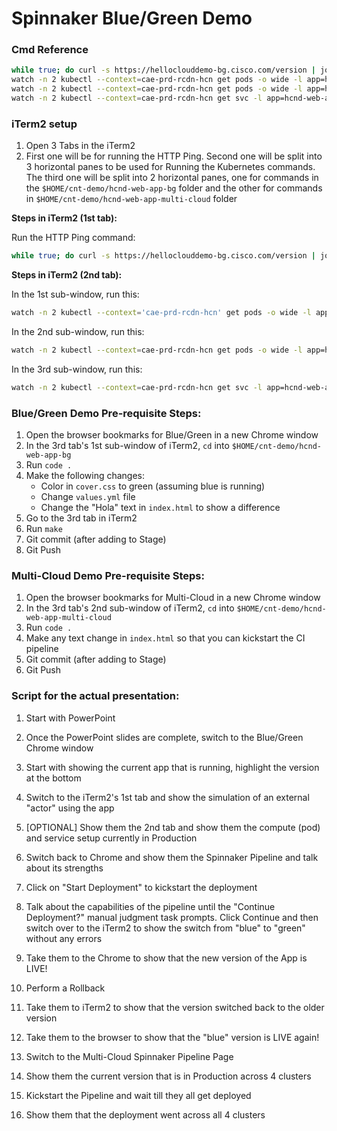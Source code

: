 # Spinnaker Blue/Green Demo

### Cmd Reference  

```bash
while true; do curl -s https://helloclouddemo-bg.cisco.com/version | jq . ; done
watch -n 2 kubectl --context=cae-prd-rcdn-hcn get pods -o wide -l app=hcnd-web-app-bg-blue
watch -n 2 kubectl --context=cae-prd-rcdn-hcn get pods -o wide -l app=hcnd-web-app-bg-green
watch -n 2 kubectl --context=cae-prd-rcdn-hcn get svc -l app=hcnd-web-app-bg -o wide
```


### iTerm2 setup

1. Open 3 Tabs in the iTerm2
2. First one will be for running the HTTP Ping. Second one will be split into 3 horizontal panes to be used for Running the Kubernetes commands. The third one will be split into 2 horizontal panes, one for commands in the `$HOME/cnt-demo/hcnd-web-app-bg` folder and the other for commands in `$HOME/cnt-demo/hcnd-web-app-multi-cloud` folder

**Steps in iTerm2 (1st tab):**

Run the HTTP Ping command:

```bash
while true; do curl -s https://helloclouddemo-bg.cisco.com/version | jq . ; done
```

**Steps in iTerm2 (2nd tab):**

In the 1st sub-window, run this:

```bash
watch -n 2 kubectl --context='cae-prd-rcdn-hcn' get pods -o wide -l app=hcnd-web-app-bg-blue
```

In the 2nd sub-window, run this:

```bash
watch -n 2 kubectl --context=cae-prd-rcdn-hcn get pods -o wide -l app=hcnd-web-app-bg-green
```

In the 3rd sub-window, run this:

```bash
watch -n 2 kubectl --context=cae-prd-rcdn-hcn get svc -l app=hcnd-web-app-bg -o wide
```

### Blue/Green Demo Pre-requisite Steps:

1. Open the browser bookmarks for Blue/Green in a new Chrome window
2. In the 3rd tab's 1st sub-window of iTerm2, `cd` into `$HOME/cnt-demo/hcnd-web-app-bg`
3. Run `code .`
4. Make the following changes:
    - Color in `cover.css` to green (assuming blue is running)
    - Change `values.yml` file
    - Change the "Hola" text in `index.html` to show a difference
5. Go to the 3rd tab in iTerm2
6. Run `make`
7. Git commit (after adding to Stage)
8. Git Push

### Multi-Cloud Demo Pre-requisite Steps:

1. Open the browser bookmarks for Multi-Cloud in a new Chrome window
2. In the 3rd tab's 2nd sub-window of iTerm2, `cd` into `$HOME/cnt-demo/hcnd-web-app-multi-cloud`
3. Run `code .`
4. Make any text change in `index.html` so that you can kickstart the CI pipeline
5. Git commit (after adding to Stage)
6. Git Push


### Script for the actual presentation:

1. Start with PowerPoint
2. Once the PowerPoint slides are complete, switch to the Blue/Green Chrome window
3. Start with showing the current app that is running, highlight the version at the bottom
4. Switch to the iTerm2's 1st tab and show the simulation of an external "actor" using the app
5. [OPTIONAL] Show them the 2nd tab and show them the compute (pod) and service setup currently in Production
6. Switch back to Chrome and show them the Spinnaker Pipeline and talk about its strengths
7. Click on "Start Deployment" to kickstart the deployment
8. Talk about the capabilities of the pipeline until the "Continue Deployment?" manual judgment task prompts. Click Continue and then switch over to the iTerm2 to show the switch from "blue" to "green" without any errors
9. Take them to the Chrome to show that the new version of the App is LIVE!
11. Perform a Rollback
12. Take them to iTerm2 to show that the version switched back to the older version
13. Take them to the browser to show that the "blue" version is LIVE again!


1. Switch to the Multi-Cloud Spinnaker Pipeline Page
2. Show them the current version that is in Production across 4 clusters
3. Kickstart the Pipeline and wait till they all get deployed
4. Show them that the deployment went across all 4 clusters 





